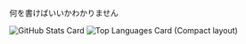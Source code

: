 何を書けばいいかわかりません

![GitHub Stats Card](https://github-readme-stats.vercel.app/api?username=kani537&count_private=true&theme=cobalt)
![Top Languages Card (Compact layout)](https://github-readme-stats.vercel.app/api/top-langs/?username=kani537&layout=compact)
